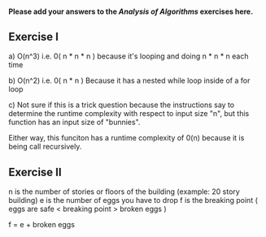#### Please add your answers to the ***Analysis of  Algorithms*** exercises here.

## Exercise I

a) O(n^3)  i.e. 0( n * n * n )
because it's looping and doing n * n * n each time


b) O(n^2)  i.e. 0( n * n )
Because it has a nested while loop inside of a for loop  


c) Not sure if this is a trick question because the instructions say to determine the runtime complexity with respect to input size "n", but this function has an input size of "bunnies".

Either way, this funciton has a runtime complexity of 0(n) because it is being call recursively. 

## Exercise II

n is the number of stories or floors of the building (example: 20 story building)
e is the number of eggs you have to drop
f is the breaking point ( eggs are safe < breaking point > broken eggs )

f = e + broken eggs
